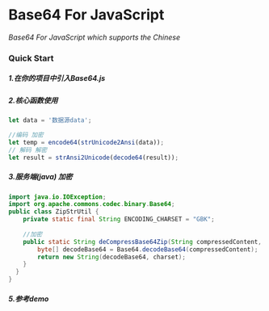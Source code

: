 # Base64 For JavaScript
*Base64 For JavaScript which supports the Chinese*



### Quick Start

##### 1.在你的项目中引入Base64.js



##### 2.核心函数使用

```javascript
let data = '数据源data';

//编码 加密
let temp = encode64(strUnicode2Ansi(data));
// 解码 解密
let result = strAnsi2Unicode(decode64(result));
```

##### 3.服务端(java) 加密

```java
import java.io.IOException;
import org.apache.commons.codec.binary.Base64;
public class ZipStrUtil {    
    private static final String ENCODING_CHARSET = "GBK";
    
    //加密
    public static String deCompressBase64Zip(String compressedContent, String charset) throws IOException {
        byte[] decodeBase64 = Base64.decodeBase64(compressedContent);
        return new String(decodeBase64, charset);
    }
  }
}    
```

##### 5.参考demo